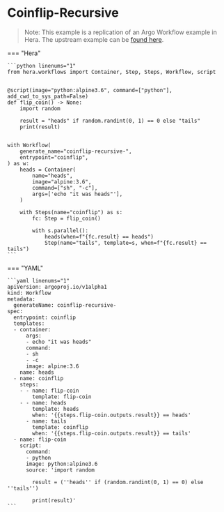 # Coinflip-Recursive

> Note: This example is a replication of an Argo Workflow example in Hera. The upstream example can be [found here](https://github.com/argoproj/argo-workflows/blob/master/examples/coinflip-recursive.yaml).




=== "Hera"

    ```python linenums="1"
    from hera.workflows import Container, Step, Steps, Workflow, script


    @script(image="python:alpine3.6", command=["python"], add_cwd_to_sys_path=False)
    def flip_coin() -> None:
        import random

        result = "heads" if random.randint(0, 1) == 0 else "tails"
        print(result)


    with Workflow(
        generate_name="coinflip-recursive-",
        entrypoint="coinflip",
    ) as w:
        heads = Container(
            name="heads",
            image="alpine:3.6",
            command=["sh", "-c"],
            args=['echo "it was heads"'],
        )

        with Steps(name="coinflip") as s:
            fc: Step = flip_coin()

            with s.parallel():
                heads(when=f"{fc.result} == heads")
                Step(name="tails", template=s, when=f"{fc.result} == tails")
    ```

=== "YAML"

    ```yaml linenums="1"
    apiVersion: argoproj.io/v1alpha1
    kind: Workflow
    metadata:
      generateName: coinflip-recursive-
    spec:
      entrypoint: coinflip
      templates:
      - container:
          args:
          - echo "it was heads"
          command:
          - sh
          - -c
          image: alpine:3.6
        name: heads
      - name: coinflip
        steps:
        - - name: flip-coin
            template: flip-coin
        - - name: heads
            template: heads
            when: '{{steps.flip-coin.outputs.result}} == heads'
          - name: tails
            template: coinflip
            when: '{{steps.flip-coin.outputs.result}} == tails'
      - name: flip-coin
        script:
          command:
          - python
          image: python:alpine3.6
          source: 'import random

            result = (''heads'' if (random.randint(0, 1) == 0) else ''tails'')

            print(result)'
    ```


